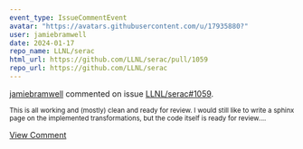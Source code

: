 ```yaml
---
event_type: IssueCommentEvent
avatar: "https://avatars.githubusercontent.com/u/17935880?"
user: jamiebramwell
date: 2024-01-17
repo_name: LLNL/serac
html_url: https://github.com/LLNL/serac/pull/1059
repo_url: https://github.com/LLNL/serac
---
```


<a href='https://github.com/jamiebramwell' target='_blank'>jamiebramwell</a> commented on issue <a href='https://github.com/LLNL/serac/pull/1059' target='_blank'>LLNL/serac#1059</a>.

<small>This is all working and (mostly) clean and ready for review. I would still like to write a sphinx page on the implemented transformations, but the code itself is ready for review....</small>

<a href='https://github.com/LLNL/serac/pull/1059' target='_blank'>View Comment</a>